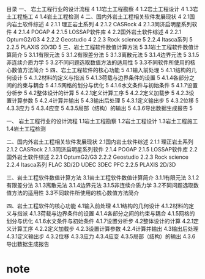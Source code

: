 目录
一、	岩土工程行业的设计流程	4
1.1岩土工程勘察	4
1.2岩土工程设计	4
1.3岩土工程施工	4
1.4岩土工程检测	4
二、国内外岩土工程相关软件发展现状	4
2.1国内岩土软件综述	4
2.1.1 理正岩土系列	4
2.1.2 CASRock	4
2.1.3同济启明星系列软件	4
2.1.4 POGAP	4
2.1.5 LOSSAP软件库	4
2.2国外岩土软件综述	4
2.2.1 OptumG2/G3	4
2.2.2 Geostudio	4
2.2.3 Rock science	5
2.2.4 Itasca系列	5
2.2.5 PLAXIS 2D/3D	5
三、岩土工程软件数值计算方法	5
3.1岩土工程软件数值计算简介	5
3.1.1有限元法	5
3.1.2有限差分法	5
3.1.3离散元法	5
3.1.4边界元法	5
3.1.5非连续介质力学	5
3.2不同问题选取数值方法的适用性	5
3.3不同软件所使用的核心数值方法简介	5
四、岩土工程软件的核心功能	5
4.1输入前处理	5
4.1.1结构的几何设计	5
4..1.2材料的定义与指派	5
4.1.3荷载与边界条件的设置	5
4.1.4各部分之间的约束与耦合	5
4.1.5网格的划分与优化	5
4.1.6水文条件与初始条件	5
4.1.7设置分析步	5
4.2整体设计的计算	5
4.2.1定义计算工序	5
4.2.2定义加载步	5
4.2.3设置计算参数	5
4.2.4计算并输出	5
4.3输出后处理	5
4.3.1定义输出步	5
4.3.2位移	5
4.3.3应力	5
4.3.4应变	5
4.3.5局部（结构）的输出	5
4.3.6导出数据生成报告	5

一、	岩土工程行业的设计流程
1.1岩土工程勘察
1.2岩土工程设计
1.3岩土工程施工
1.4岩土工程检测

二、国内外岩土工程相关软件发展现状
2.1国内岩土软件综述
2.1.1 理正岩土系列
2.1.2 CASRock
2.1.3同济启明星系列软件
2.1.4 POGAP
2.1.5 LOSSAP软件库
2.2国外岩土软件综述
2.2.1 OptumG2/G3
2.2.2 Geostudio
2.2.3 Rock science
2.2.4 Itasca系列
FLAC 3D/2D 
UDEC 
3DEC
PFC
2.2.5 PLAXIS 2D/3D

三、岩土工程软件数值计算方法
3.1岩土工程软件数值计算简介
3.1.1有限元法
3.1.2有限差分法
3.1.3离散元法
3.1.4边界元法
3.1.5非连续介质力学
3.2不同问题选取数值方法的适用性
3.3不同软件所使用的核心数值方法简介

四、岩土工程软件的核心功能
4.1输入前处理
4.1.1结构的几何设计
4.1.2材料的定义与指派
4.1.3荷载与边界条件的设置
4.1.4各部分之间的约束与耦合
4.1.5网格的划分与优化
4.1.6水文条件与初始条件
4.1.7设置分析步
4.2整体设计的计算
4.2.1定义计算工序
4.2.2定义加载步
4.2.3设置计算参数
4.2.4计算并输出
4.3输出后处理
4.3.1定义输出步
4.3.2位移
4.3.3应力
4.3.4应变
4.3.5局部（结构）的输出
4.3.6导出数据生成报告
# note
